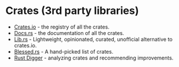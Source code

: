 # Crates (3rd party libraries)

* [Crates.io](https://crates.io/) - the registry of all the crates.
* [Docs.rs](https://docs.rs/) - the documentation of all the crates.
* [Lib.rs](https://lib.rs/) - Lightweight, opinionated, curated, unofficial alternative to crates.io.
* [Blessed.rs](https://blessed.rs/) - A hand-picked list of crates.
* [Rust Digger](https://rust-digger.code-maven.com/) - analyzing crates and recommending improvements.



